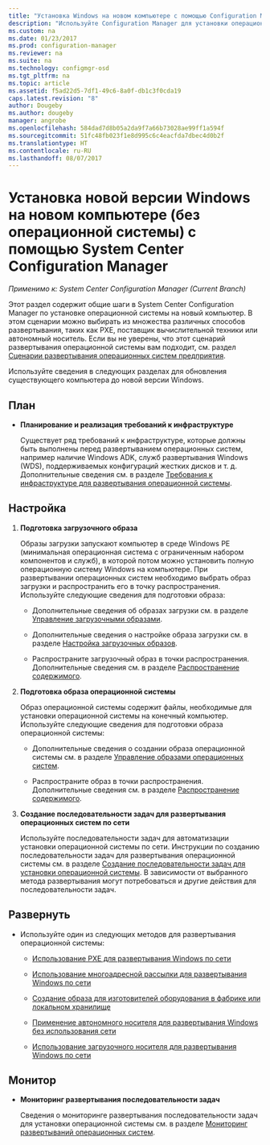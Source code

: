 ```yaml
---
title: "Установка Windows на новом компьютере с помощью Configuration Manager | Документы Майкрософт"
description: "Используйте Configuration Manager для установки операционной системы на новом компьютере без ОС с помощью PXE, OEM-установки или автономного носителя."
ms.custom: na
ms.date: 01/23/2017
ms.prod: configuration-manager
ms.reviewer: na
ms.suite: na
ms.technology: configmgr-osd
ms.tgt_pltfrm: na
ms.topic: article
ms.assetid: f5ad22d5-7df1-49c6-8a0f-db1c3f0cda19
caps.latest.revision: "8"
author: Dougeby
ms.author: dougeby
manager: angrobe
ms.openlocfilehash: 584dad7d8b05a2da9f7a66b73028ae99ff1a594f
ms.sourcegitcommit: 51fc48fb023f1e8d995c6c4eacfda7dbec4d0b2f
ms.translationtype: HT
ms.contentlocale: ru-RU
ms.lasthandoff: 08/07/2017
---
```

# <a name="install-a-new-version-of-windows-on-a-new-computer-bare-metal-with-system-center-configuration-manager"></a>Установка новой версии Windows на новом компьютере (без операционной системы) с помощью System Center Configuration Manager

*Применимо к: System Center Configuration Manager (Current Branch)*

Этот раздел содержит общие шаги в System Center Configuration Manager по установке операционной системы на новый компьютер. В этом сценарии можно выбирать из множества различных способов развертывания, таких как PXE, поставщик вычислительной техники или автономный носитель. Если вы не уверены, что этот сценарий развертывания операционной системы вам подходит, см. раздел [Сценарии развертывания операционных систем предприятия](scenarios-to-deploy-enterprise-operating-systems.md).  

Используйте сведения в следующих разделах для обновления существующего компьютера до новой версии Windows.  

##  <a name="BKMK_Plan"></a> План  

-   **Планирование и реализация требований к инфраструктуре**  

     Существует ряд требований к инфраструктуре, которые должны быть выполнены перед развертыванием операционных систем, например наличие Windows ADK, служб развертывания Windows (WDS), поддерживаемых конфигураций жестких дисков и т. д. Дополнительные сведения см. в разделе [Требования к инфраструктуре для развертывания операционной системы](../plan-design/infrastructure-requirements-for-operating-system-deployment.md).

##  <a name="BKMK_Configure"></a> Настройка  

1.  **Подготовка загрузочного образа**  

     Образы загрузки запускают компьютер в среде Windows PE (минимальная операционная система с ограниченным набором компонентов и служб), в которой потом можно установить полную операционную систему Windows на компьютере.   При развертывании операционных систем необходимо выбрать образ загрузки и распространить его в точку распространения. Используйте следующие сведения для подготовки образа:  

    -   Дополнительные сведения об образах загрузки см. в разделе [Управление загрузочными образами](../get-started/manage-boot-images.md).  

    -   Дополнительные сведения о настройке образа загрузки см. в разделе [Настройка загрузочных образов](../get-started/customize-boot-images.md).  

    -   Распространите загрузочный образ в точки распространения. Дополнительные сведения см. в разделе [Распространение содержимого](../../core/servers/deploy/configure/deploy-and-manage-content.md#a-namebkmkdistributea-distribute-content).  

2.  **Подготовка образа операционной системы**  

     Образ операционной системы содержит файлы, необходимые для установки операционной системы на конечный компьютер. Используйте следующие сведения для подготовки образа операционной системы:  

    -   Дополнительные сведения о создании образа операционной системы см. в разделе [Управление образами операционных систем](../get-started/manage-operating-system-images.md).

    -   Распространите образ в точки распространения. Дополнительные сведения см. в разделе [Распространение содержимого](../../core/servers/deploy/configure/deploy-and-manage-content.md#a-namebkmkdistributea-distribute-content).

3.  **Создание последовательности задач для развертывания операционных систем по сети**  

     Используйте последовательности задач для автоматизации установки операционной системы по сети. Инструкции по созданию последовательности задач для развертывания операционной системы см. в разделе [Создание последовательности задач для установки операционной системы](create-a-task-sequence-to-install-an-operating-system.md). В зависимости от выбранного метода развертывания могут потребоваться и другие действия для последовательности задач.  

##  <a name="BKMK_Deploy"></a> Развернуть  

-   Используйте один из следующих методов для развертывания операционной системы:  

    -   [Использование PXE для развертывания Windows по сети](use-pxe-to-deploy-windows-over-the-network.md)  

    -   [Использование многоадресной рассылки для развертывания Windows по сети](use-multicast-to-deploy-windows-over-the-network.md)  

    -   [Создание образа для изготовителей оборудования в фабрике или локальном хранилище](create-an-image-for-an-oem-in-factory-or-a-local-depot.md)  

    -   [Применение автономного носителя для развертывания Windows без использования сети](use-stand-alone-media-to-deploy-windows-without-using-the-network.md)  

    -   [Использование загрузочного носителя для развертывания Windows по сети](use-bootable-media-to-deploy-windows-over-the-network.md)  

## <a name="monitor"></a>Монитор  

-   **Мониторинг развертывания последовательности задач**  

     Сведения о мониторинге развертывания последовательности задач для установки операционной системы см. в разделе [Мониторинг развертываний операционных систем](monitor-operating-system-deployments.md).  
